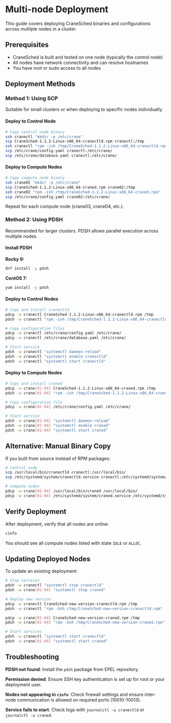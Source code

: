 # Multi-node Deployment

This guide covers deploying CraneSched binaries and configurations across multiple nodes in a cluster.

## Prerequisites

- CraneSched is built and tested on one node (typically the control node)
- All nodes have network connectivity and can resolve hostnames
- You have root or sudo access to all nodes

## Deployment Methods

### Method 1: Using SCP

Suitable for small clusters or when deploying to specific nodes individually.

#### Deploy to Control Node

```bash
# Copy control node binary
ssh cranectl "mkdir -p /etc/crane"
scp CraneSched-1.1.2-Linux-x86_64-cranectld.rpm cranectl:/tmp
ssh cranectl "rpm -ivh /tmp/CraneSched-1.1.2-Linux-x86_64-cranectld.rpm"
scp /etc/crane/config.yaml cranectl:/etc/crane/
scp /etc/crane/database.yaml cranectl:/etc/crane/
```

#### Deploy to Compute Nodes

```bash
# Copy compute node binary
ssh crane02 "mkdir -p /etc/crane"
scp CraneSched-1.1.2-Linux-x86_64-craned.rpm crane02:/tmp
ssh crane02 "rpm -ivh /tmp/CraneSched-1.1.2-Linux-x86_64-craned.rpm"
scp /etc/crane/config.yaml crane02:/etc/crane/
```

Repeat for each compute node (crane03, crane04, etc.).

### Method 2: Using PDSH

Recommended for larger clusters. PDSH allows parallel execution across multiple nodes.

#### Install PDSH

**Rocky 9:**
```bash
dnf install -y pdsh
```

**CentOS 7:**
```bash
yum install -y pdsh
```

#### Deploy to Control Nodes

```bash
# Copy and install cranectld
pdcp -w cranectl CraneSched-1.1.2-Linux-x86_64-cranectld.rpm /tmp
pdsh -w cranectl "rpm -ivh /tmp/CraneSched-1.1.2-Linux-x86_64-cranectld.rpm"

# Copy configuration files
pdcp -w cranectl /etc/crane/config.yaml /etc/crane/
pdcp -w cranectl /etc/crane/database.yaml /etc/crane/

# Start service
pdsh -w cranectl "systemctl daemon-reload"
pdsh -w cranectl "systemctl enable cranectld"
pdsh -w cranectl "systemctl start cranectld"
```

#### Deploy to Compute Nodes

```bash
# Copy and install craned
pdcp -w crane[01-04] CraneSched-1.1.2-Linux-x86_64-craned.rpm /tmp
pdsh -w crane[01-04] "rpm -ivh /tmp/CraneSched-1.1.2-Linux-x86_64-craned.rpm"

# Copy configuration file
pdcp -w crane[01-04] /etc/crane/config.yaml /etc/crane/

# Start service
pdsh -w crane[01-04] "systemctl daemon-reload"
pdsh -w crane[01-04] "systemctl enable craned"
pdsh -w crane[01-04] "systemctl start craned"
```

## Alternative: Manual Binary Copy

If you built from source instead of RPM packages:

```bash
# Control node
scp /usr/local/bin/cranectld cranectl:/usr/local/bin/
scp /etc/systemd/system/cranectld.service cranectl:/etc/systemd/system/

# Compute nodes
pdcp -w crane[01-04] /usr/local/bin/craned /usr/local/bin/
pdcp -w crane[01-04] /etc/systemd/system/craned.service /etc/systemd/system/
```

## Verify Deployment

After deployment, verify that all nodes are online:

```bash
cinfo
```

You should see all compute nodes listed with state `IDLE` or `ALLOC`.

## Updating Deployed Nodes

To update an existing deployment:

```bash
# Stop services
pdsh -w cranectl "systemctl stop cranectld"
pdsh -w crane[01-04] "systemctl stop craned"

# Deploy new version
pdcp -w cranectl CraneSched-new-version-cranectld.rpm /tmp
pdsh -w cranectl "rpm -Uvh /tmp/CraneSched-new-version-cranectld.rpm"

pdcp -w crane[01-04] CraneSched-new-version-craned.rpm /tmp
pdsh -w crane[01-04] "rpm -Uvh /tmp/CraneSched-new-version-craned.rpm"

# Start services
pdsh -w cranectl "systemctl start cranectld"
pdsh -w crane[01-04] "systemctl start craned"
```

## Troubleshooting

**PDSH not found**: Install the `pdsh` package from EPEL repository.

**Permission denied**: Ensure SSH key authentication is set up for root or your deployment user.

**Nodes not appearing in `cinfo`**: Check firewall settings and ensure inter-node communication is allowed on required ports (10010-10013).

**Service fails to start**: Check logs with `journalctl -u cranectld` or `journalctl -u craned`.
